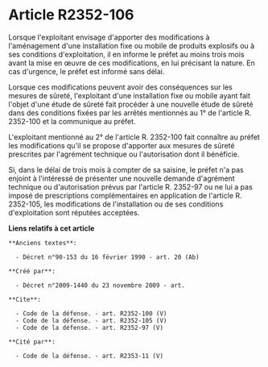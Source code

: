 # Article R2352-106

Lorsque l'exploitant envisage d'apporter des modifications à l'aménagement d'une installation fixe ou mobile de produits
explosifs ou à ses conditions d'exploitation, il en informe le préfet au moins trois mois avant la mise en œuvre de ces
modifications, en lui précisant la nature. En cas d'urgence, le préfet est informé sans délai. 

Lorsque ces modifications peuvent avoir des conséquences sur les mesures de sûreté, l'exploitant d'une installation fixe ou
mobile ayant fait l'objet d'une étude de sûreté fait procéder à une nouvelle étude de sûreté dans des conditions fixées par
les arrêtés mentionnés au 1° de l'article R. 2352-100 et la communique au préfet.

L'exploitant mentionné au 2° de l'article R. 2352-100 fait connaître au préfet les modifications qu'il se propose d'apporter
aux mesures de sûreté prescrites par l'agrément technique ou l'autorisation dont il bénéficie. 

Si, dans le délai de trois mois à compter de sa saisine, le préfet n'a pas enjoint à l'intéressé de présenter une nouvelle
demande d'agrément technique ou d'autorisation prévus par l'article R. 2352-97 ou ne lui a pas imposé de prescriptions
complémentaires en application de l'article R. 2352-105, les modifications de l'installation ou de ses conditions
d'exploitation sont réputées acceptées.

**Liens relatifs à cet article**

	**Anciens textes**:

	  - Décret n°90-153 du 16 février 1990 - art. 20 (Ab)

	**Créé par**:

	  - Décret n°2009-1440 du 23 novembre 2009 - art.

	**Cite**:

	  - Code de la défense. - art. R2352-100 (V)
	  - Code de la défense. - art. R2352-105 (V)
	  - Code de la défense. - art. R2352-97 (V)

	**Cité par**:

	  - Code de la défense. - art. R2353-11 (V)
